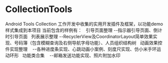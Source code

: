 # CollectionTools
Android Tools Collection
工作开发中收集的实用开发插件及框架，以功能demo样式集成到本项目
当前包含的样例有：
   引导页面整理
    --指示器引导页面、倒计时引导页面
   列表展示整理
    --RecyclerView及CoordinatorLayout简单效果实现、号码簿（包含模糊查询及右侧导航字母功能）、人员组织结构树
   动画效果控件实现整理
    --各种进度条实现、心跳动画小案例、刻度尺实现、仿小米手环运动环形
   功能类合集
    --邮箱发送功能实现、照片附加水印
